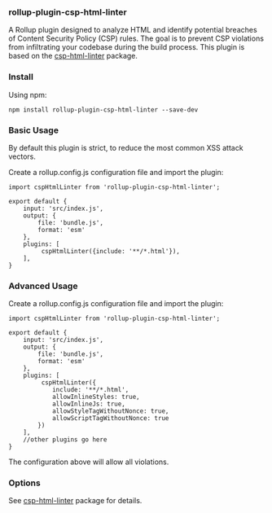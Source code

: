 ### rollup-plugin-csp-html-linter
A Rollup plugin designed to analyze HTML and identify potential breaches of Content Security Policy (CSP) rules. The goal is to prevent CSP violations from infiltrating your codebase during the build process. This plugin is based on the [csp-html-linter](https://www.npmjs.com/package/csp-html-linter) package.
### Install

Using npm:

```npm install rollup-plugin-csp-html-linter --save-dev```

### Basic Usage

By default this plugin is strict, to reduce the most common XSS attack vectors. 

Create a rollup.config.js configuration file and import the plugin:

```
import cspHtmlLinter from 'rollup-plugin-csp-html-linter';

export default {
    input: 'src/index.js',
    output: {
        file: 'bundle.js',
        format: 'esm'
    },
    plugins: [
         cspHtmlLinter({include: '**/*.html'}),
    ],
}
```
### Advanced Usage 

Create a rollup.config.js configuration file and import the plugin:

```
import cspHtmlLinter from 'rollup-plugin-csp-html-linter';

export default {
    input: 'src/index.js',
    output: {
        file: 'bundle.js',
        format: 'esm'
    },
    plugins: [
         cspHtmlLinter({
            include: '**/*.html', 
            allowInlineStyles: true,
            allowInlineJs: true,
            allowStyleTagWithoutNonce: true,
            allowScriptTagWithoutNonce: true
        })
    ],
    //other plugins go here
}
```

The configuration above will allow all violations.

### Options

See [csp-html-linter](https://www.npmjs.com/package/csp-html-linter) package for details.
